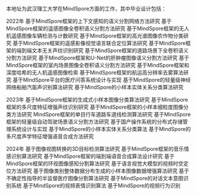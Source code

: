 本地址为武汉理工大学在MindSpore方面的工作，其中毕业设计包括：

2022年
基于MindSpore框架的上下文感知的语义分割网络方法研究
基于MindSpore框架的遥感图像全卷积语义分割方法研究
基于MindSpore框架的无人机遥感图像车辆检测与计数研究
基于MindSpore框架的高光谱图像农作物分类研究
基于MindSpore框架的遥感影像视觉语言联合定位算法研究
基于MindSpore框架的端到端文本无关声纹识别研究
基于MindSpore框架的道路场景下全卷积语义分割方法研究
基于MindSpore框架和U-Net的肝肿瘤图像语义分割方法研究
基于MindSpore框架的室内场景图像全卷积语义分割方法研究
基于MindSpore框架和深度哈希的无人机遥感图像检索
基于MindSpore框架的航运高分辨率去雾算法研究
基于MindSpore平台的医疗问答系统设计与实现
基于MindSpore的轻量级神经网络船舶汽笛声识别算法研究
基于MindSpore的小样本实体关系分类算法研究

2023年
基于MindSpore框架的生成式小样本图像分类算法研究
基于MindSpore框架的多尺度特征增强声纹识别研究
基于MindSpore框架的小样本细粒度图像分类方法研究
MindSpore框架的单目行车道路车道线检测算法研究
基于MindSpore框架的轻量级自动驾驶场景语义分割方法研究
基于国产操作系统的分布式存储管理系统设计与实现
基于MindSpore的小样本实体关系分类算法
基于MindSpore的多尺度声学特征增强语音合成方法研究

2024年
基于图像视图转换的3D目标检测算法研究
基于MindSpore框架的音乐情感识别算法研究
基于MindSpore框架的端到端语音合成算法设计研究
基于MindSpore框架的环视图像感知分割算法研究
基于语言视觉大模型的视频时空定位方法研究
基于图像类别整体数据分布生成的小样本图像数据增强算法研究
基于不确定性指导的半监督医疗图像分割算法研究
基于MindSpore的对话文本意图识别系统
基于MindSpore的视频表情识别算法
基于MindSpore的视频行为识别

